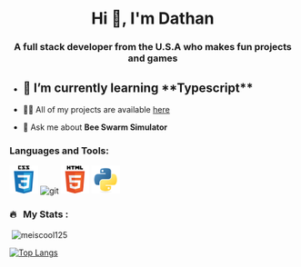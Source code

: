 <h1 align="center">Hi 👋, I'm Dathan</h1>
<h3 align="center">A full stack developer from the U.S.A who makes fun projects and games</h3>

- <h2>🌱 I’m currently learning **Typescript**</h2>

- 👨‍💻 All of my projects are available [here](https://github.com/Meiscool125?tab=repositories)

- 💬 Ask me about **Bee Swarm Simulator**

<h3 align="left">Languages and Tools:</h3>
<p align="left"> 
<img src="https://raw.githubusercontent.com/devicons/devicon/master/icons/css3/css3-original-wordmark.svg" alt="css3" width="50" height="50"/> 
<img src="https://www.vectorlogo.zone/logos/git-scm/git-scm-icon.svg" alt="git" width="50" height="50"/> 
<img src="https://raw.githubusercontent.com/devicons/devicon/master/icons/html5/html5-original-wordmark.svg" alt="html5" width="50" height="50"/>
<img src="https://raw.githubusercontent.com/devicons/devicon/master/icons/python/python-original.svg" alt="python" width="50" height="50"/>
</p>


### 🔥 &nbsp; My Stats :

<p>&nbsp;<img align="center" src="https://github-readme-stats.vercel.app/api?username=meiscool125&show_icons=true&locale=en&theme=dark" alt="meiscool125" /></p>

[![Top Langs](https://github-readme-stats.vercel.app/api/top-langs/?username=Meiscool125&layout=compact&theme=vision-friendly-dark&hide=TeX)](https://github.com/Meiscool125/github-readme-stats)

